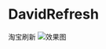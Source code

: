 # DavidRefresh
淘宝刷新
![效果图](https://github.com/cuishengxi/DavidRefresh/blob/master/65CC2FD8E774981B6EF3FA1E512A2F29.png)

